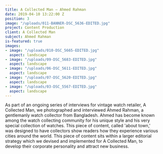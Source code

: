```yaml
---
title: A Collected Man – Ahmed Rahman
date: 2019-04-10 13:22:00 Z
position: 3
image: "/uploads/011-BANNER-DSC_5636-EDITED.jpg"
project: Content Production
client: A Collected Man
subject: Ahmed Rahman
is-featured: true
images:
- image: "/uploads/010-DSC_5665-EDITED.jpg"
  aspect: landscape
- image: "/uploads/09-DSC_5683-EDITED.jpg"
  aspect: landscape
- image: "/uploads/06-DSC_5611-EDITED.jpg"
  aspect: landscape
- image: "/uploads/07-DSC_5620-EDITED.jpg"
  aspect: landscape
- image: "/uploads/03-DSC_5567-EDITED.jpg"
  aspect: landscape
---
```


As part of an ongoing series of interviews for vintage watch retailer, A Collected Man, we photographed and interviewed Ahmed Rahman, a gentlemanly watch collector from Bangladesh. Ahmed has become known among the watch collecting community for his unique style and his very special collection of watches. This piece of content, called 'about town,' was designed to have collectors show readers how they experience various cities around the world. This piece of content sits within a larger editorial strategy which we devised and implemented for A Collected Man, to develop their corporate personality and attract new business.